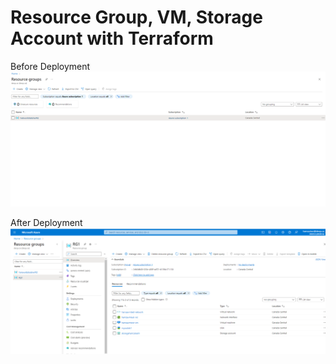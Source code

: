 

# Resource Group, VM, Storage Account  with Terraform


Before Deployment
![Alt text](beforeDeploy.png?raw=true "beforeDeploy")


After Deployment
![Alt text](deployment.png?raw=true "deployment")
